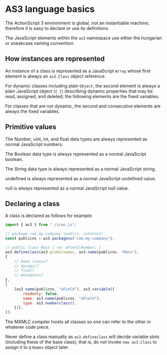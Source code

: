 # AS3 language basics

The ActionScript 3 environment is global, not an instantiable machine; therefore it is easy to declare or use its definitions.

The JavaScript elements within the `as3` namespace use either the hungarian or sneakcase naming convention.

## How instances are represented

An instance of a class is represented as a JavaScript `Array` whose first element is always an `as3.Class` object reference.

For dynamic classes including plain `Object`, the second element is always a plain JavaScript object (`{ }`) describing dynamic properties that may be read, assigned, and deleted; the following elements are the fixed variables.

For classes that are not dynamic, the second and consecutive elements are always the fixed variables.

## Primitive values

The Number, uint, int, and float data types are always represented as normal JavaScript numbers.

The Boolean data type is always represented as a normal JavaScript boolean.

The String data type is always represented as a normal JavaScript string.

undefined is always represented as a normal JavaScript undefined value.

null is always represented as a normal JavaScript null value.

## Declaring a class

A class is declared as follows for example:

```js
import { as3 } from "./iron.js";

// package com.my.company (public, internal)
const publicns = as3.packagens("com.my.company");

// public class Main { var aField:Number; }
as3.defineclass(as3.globalnames, as3.name(publicns, "Main"),
{
    // base class=?
    // dynamic?
    // final?
    // metadata=?
},
[
    [as3.name(publicns, "aField"), as3.variable({
        readonly: false,
        name: as3.name(publicns, "aField"),
        type: as3.numberclass(),
    })],
]);
```

The MXMLC compiler hoists all classes so one can refer to the other in whatever code piece.

Never define a class manually as `as3.defineclass` will decide variable slots (including these of the base class); that is, do not invoke `new as3.Class` to assign it to a `Names` object later.